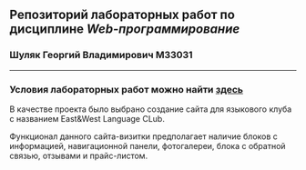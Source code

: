 ## Репозиторий лабораторных работ по дисциплине _Web-программирование_

### Шуляк Георгий Владимирович М33031
___

### Условия лабораторных работ можно найти [здесь](https://docs.google.com/document/d/1ybmhKPyUyZvGaJI-3MrM9AleAW9Kzng8/edit#bookmark=id.gjdgxs)

В качестве проекта было выбрано создание сайта для языкового клуба с названием East&West Language CLub.

Функционал данного сайта-визитки предполагает наличие блоков с информацией, навигационной панели, фотогалереи, блока с обратной связью, отзывами и прайс-листом.

